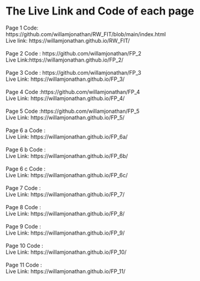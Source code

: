 <h1>The Live Link and Code of each page</h1>
Page 1 Code: https://github.com/willamjonathan/RW_FIT/blob/main/index.html<br>
  Live link: https://willamjonathan.github.io/RW_FIT/<br>
<br>
Page 2 Code : https://github.com/willamjonathan/FP_2 <br>
  Live Link:https://willamjonathan.github.io/FP_2/ <br>
<br>
Page 3 Code : https://github.com/willamjonathan/FP_3 <br>
  Live Link: https://willamjonathan.github.io/FP_3/<br>
<br>
Page 4 Code :https://github.com/willamjonathan/FP_4 <br>
  Live Link: https://willamjonathan.github.io/FP_4/<br>
<br>
Page 5 Code :https://github.com/willamjonathan/FP_5 <br>
  Live Link: https://willamjonathan.github.io/FP_5/ <br>
<br>
Page 6 a Code : <br>
  Live Link: https://willamjonathan.github.io/FP_6a/ <br>
<br>
Page 6 b Code : <br>
  Live Link: https://willamjonathan.github.io/FP_6b/ <br>
<br>
Page 6 c Code : <br>
  Live Link: https://willamjonathan.github.io/FP_6c/ <br>
<br>
Page 7 Code : <br>
  Live Link: https://willamjonathan.github.io/FP_7/ <br>
<br>
Page 8 Code : <br>
  Live Link: https://willamjonathan.github.io/FP_8/ <br>
<br>
Page 9 Code : <br>
  Live Link: https://willamjonathan.github.io/FP_9/ <br>
<br>
Page 10 Code : <br>
  Live Link: https://willamjonathan.github.io/FP_10/ <br>
<br>
Page 11 Code : <br>
  Live Link: https://willamjonathan.github.io/FP_11/ <br>
<br>
